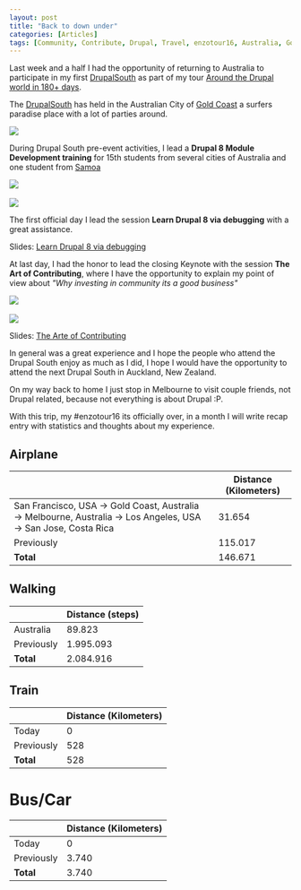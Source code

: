 ```yaml
---
layout: post
title: "Back to down under"
categories: [Articles]
tags: [Community, Contribute, Drupal, Travel, enzotour16, Australia, Gold Coast, Melbourne]
---
```


Last week and a half I had the opportunity of returning to Australia to participate in my first [DrupalSouth](2016.badcamp.net) as part of my tour [Around the Drupal world in 180+ days](http://enzolutions.com/articles/2016/01/19/around-the-drupal-world-in-120-day).


The [DrupalSouth](https://goldcoast2016.drupal.org.au)  has held in the Australian City of [Gold Coast](https://en.wikipedia.org/wiki/Gold_Coast,_Queensland) a surfers paradise place with a lot of parties around.


<img style="margin-right: 20px;" src="{{site.url }}/assets/img/drupal-south.jpg"/>

During Drupal South pre-event activities, I lead a **Drupal 8 Module Development training** for 15th students from several cities of Australia and one student from [Samoa](https://en.wikipedia.org/wiki/Samoa)

<img style="margin-right: 20px;" src="{{site.url }}/assets/img/drupal-south-training.png"/>
<br/><br/>
<img style="margin-right: 20px;" src="{{site.url }}/assets/img/drupal-south-training.jpg"/>

The first official day I lead the session **Learn Drupal 8 via debugging** with a great assistance.

Slides: [Learn Drupal 8 via debugging](http://weknowinc.com/talks/2016/drupal-south-learn-drupal-8-via-debugging)

At last day, I had the honor to lead the closing Keynote with the session **The Art of Contributing**, where I have the opportunity to explain my point of view about *"Why investing in community its a good business"*

<img style="margin-right: 20px;" src="{{site.url }}/assets/img/drupal-south-keynote-2.jpg"/>
<br/><br/>
<img style="margin-right: 20px;" src="{{site.url }}/assets/img/drupal-south-keynote-3.jpg"/>


Slides: [The Arte of Contributing](http://weknowinc.com/talks/2016/gold-coast/community-keynote.pdf)

In general was a great experience and I hope the people who attend the Drupal South enjoy as much as I did, I hope I would have the opportunity to attend the next Drupal South in Auckland, New Zealand.

On my way back to home I just stop in Melbourne to visit couple friends, not Drupal related, because not everything is about Drupal :P.

With this trip, my #enzotour16 its officially over, in a month I will write recap entry with statistics and thoughts about my experience.

## Airplane
|  | Distance (Kilometers) |
|---|---|
|  San Francisco, USA &#8594;  Gold Coast, Australia &#8594; Melbourne, Australia &#8594; Los Angeles, USA &#8594; San Jose, Costa Rica | 31.654 | 
| Previously  | 115.017 |
| **Total**  | 146.671 |

## Walking
|  | Distance (steps) |
|---|---|
| Australia | 89.823  |
| Previously  | 1.995.093  |
| **Total**  | 2.084.916 |

## Train
|  | Distance (Kilometers) |
|---|---|
| Today |  0    |
| Previously  | 528 |
| **Total**  | 528 |

# Bus/Car
|  | Distance (Kilometers) |
|---|---|
| Today  |  0    |
| Previously  | 3.740 |
| **Total**  | 3.740 |
